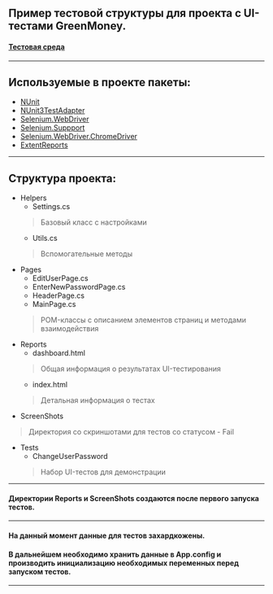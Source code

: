 **Пример тестовой структуры для проекта с UI-тестами GreenMoney.**
---
#### [Тестовая среда](http://test.greenmoney.ru/)
---
## Используемые в проекте пакеты:
- [NUnit](http://nunit.org/)
- [NUnit3TestAdapter](https://github.com/nunit/docs/wiki/Visual-Studio-Test-Adapter)
- [Selenium.WebDriver](https://www.seleniumhq.org/)
- [Selenium.Suppport](https://www.seleniumhq.org/)
- [Selenium.WebDriver.ChromeDriver](https://github.com/jsakamoto/nupkg-selenium-webdriver-chromedriver/)
- [ExtentReports](https://github.com/extent-framework/)
---
## Структура проекта:
- Helpers
    - Settings.cs
    > Базовый класс с настройками
    - Utils.cs
    > Вспомогательные методы
- Pages
    - EditUserPage.cs
    - EnterNewPasswordPage.cs
    - HeaderPage.cs
    - MainPage.cs
    > POM-классы с описанием элементов страниц и методами взаимодействия
- Reports
    - dashboard.html
    > Общая информация о результатах UI-тестирования
    - index.html
    > Детальная информация о тестах
- ScreenShots
> Директория со скриншотами для тестов со статусом - Fail
- Tests
    - ChangeUserPassword
    > Набор UI-тестов для демонстрации
---
#### Директории Reports и ScreenShots создаются после первого запуска тестов.
---
#### На данный момент данные для тестов захардкожены.
#### В дальнейшем необходимо хранить данные в App.config и производить инициализацию необходимых переменных перед запуском тестов.
---
